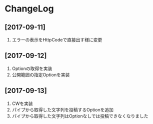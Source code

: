 # ChangeLog
## [2017-09-11]
1. エラーの表示をHttpCodeで直接出す様に変更
## [2017-09-12]
1. Optionの取得を実装
2. 公開範囲の指定Optionを実装
## [2017-09-13]
1. CWを実装
2. パイプから取得した文字列を投稿するOptionを追加
3. パイプから取得した文字列はOptionなしでは投稿できなくなりました
